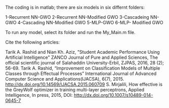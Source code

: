 The coding is in matlab; there are six models in six differnt folders:

1-Recurrent NN-GWO
2-Recurrent NN-Modified GWO
3-Cascadeing NN-GWO
4-Cascading NN-Modified GWO
5-MLP-GWO
6-MLP- Modified GWO

To run any model, select its folder and run the My_Main.m file.

Cite the following articles:

Tarik A. Rashid and Nian Kh. Aziz, "Student Academic Performance Using Artificial Intelligence" ZANCO Journal of Pure and Applied Sciences, The official scientific journal of Salahaddin University-Erbil, ZJPAS, 2016, 28 (2); 56-69.
Tarik A. Rashid, “Improvement on Classification Models of Multiple Classes through Effectual Processes” International Journal of Advanced Computer Science and Applications(IJACSA), 6(7), 2015. http://dx.doi.org/10.14569/IJACSA.2015.060709
S. Mirjalili, How effective is the GreyWolf optimizer in training multi-layer perceptrons, Applied Intelligence, In press, 2015, DOI: http://dx.doi.org/10.1007/s10489-014-0645-7
